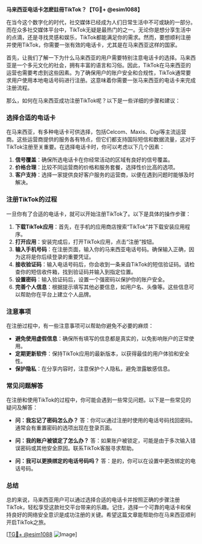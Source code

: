 **马来西亚电话卡怎麽註冊TikTok？【TG💪+ @esim1088】**

在当今这个数字化的时代，社交媒体已经成为人们日常生活中不可或缺的一部分。而在众多社交媒体平台中，TikTok无疑是最热门的之一。无论你是想分享生活中的点滴，还是寻找灵感和娱乐，TikTok都能满足你的需求。然而，要想顺利注册并使用TikTok，你需要一张有效的电话卡，尤其是在马来西亚这样的国家。

首先，让我们了解一下为什么马来西亚的用户需要特别注意电话卡的选择。马来西亚是一个多元文化的社会，拥有丰富的语言和习俗。因此，TikTok在马来西亚的运营也需要考虑到这些因素。为了确保用户的账户安全和合规性，TikTok通常要求用户使用本地电话号码进行注册。这意味着你需要一张马来西亚的电话卡来完成注册流程。

那么，如何在马来西亚成功注册TikTok呢？以下是一些详细的步骤和建议：

### 选择合适的电话卡

在马来西亚，有多种电话卡可供选择，包括Celcom、Maxis、Digi等主流运营商。这些运营商提供的服务各有特点，但它们都支持国际短信和数据流量，这对于TikTok注册至关重要。在选择电话卡时，你可以考虑以下几个因素：

1. **信号覆盖**：确保所选电话卡在你经常活动的区域有良好的信号覆盖。
2. **价格合理**：比较不同运营商的价格和服务套餐，选择性价比高的选项。
3. **客户支持**：选择一家提供良好客户服务的运营商，以便在遇到问题时能够及时解决。

### 注册TikTok的过程

一旦你有了合适的电话卡，就可以开始注册TikTok了。以下是具体的操作步骤：

1. **下载TikTok应用**：首先，在手机的应用商店搜索“TikTok”并下载安装应用程序。
2. **打开应用**：安装完成后，打开TikTok应用，点击“注册”按钮。
3. **输入手机号码**：在注册页面，输入你的马来西亚电话号码。确保输入正确，因为这将是你后续登录的重要凭证。
4. **接收验证码**：输入电话号码后，你会收到一条来自TikTok的短信验证码。请检查你的短信收件箱，找到验证码并输入到指定位置。
5. **设置密码**：输入验证码后，设置一个强密码以保护你的账户安全。
6. **完善个人信息**：根据提示填写其他必要信息，如用户名、头像等。这些信息可以帮助你在平台上建立个人品牌。

### 注意事项

在注册过程中，有一些注意事项可以帮助你避免不必要的麻烦：

- **避免使用虚假信息**：确保所有填写的信息都是真实的，以免影响账户的正常使用。
- **定期更新软件**：保持TikTok应用的最新版本，以获得最佳的用户体验和安全性。
- **保护隐私**：在分享内容时，注意保护个人隐私，避免泄露敏感信息。

### 常见问题解答

在注册和使用TikTok的过程中，你可能会遇到一些常见问题。以下是一些常见的疑问及解答：

- **问：我忘记了密码怎么办？**
  答：你可以通过注册时使用的电话号码找回密码。通常会有重置密码的选项出现在登录页面。
  
- **问：我的账户被锁定了怎么办？**
  答：如果账户被锁定，可能是由于多次输入错误密码或其他安全原因。联系TikTok客服寻求帮助。

- **问：我可以更换绑定的电话号码吗？**
  答：是的，你可以在设置中更改绑定的电话号码。

### 总结

总的来说，马来西亚用户可以通过选择合适的电话卡并按照正确的步骤注册TikTok，轻松享受这款社交平台带来的乐趣。记住，选择一个可靠的电话卡和保持良好的网络安全意识是成功注册的关键。希望这篇文章能帮助你在马来西亚顺利开启TikTok之旅。

[[TG💪+ @esim1088](https://t.me/s/esim1088) ![Image](https://i.postimg.cc/4NQfJmqS/Snipaste-2025-05-13-00-14-12.png)]